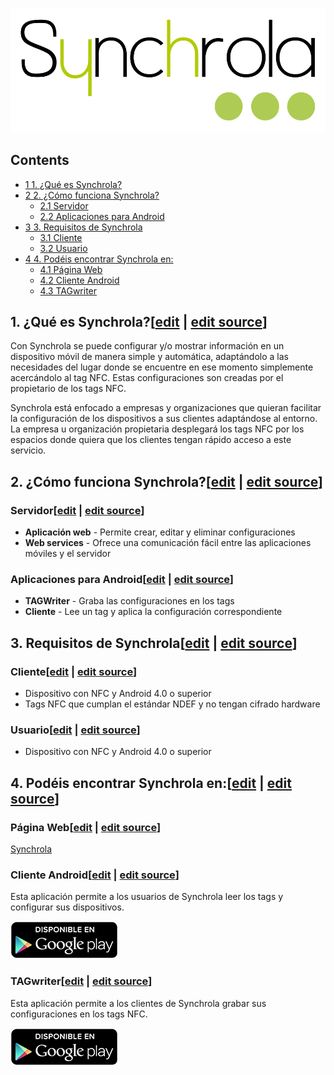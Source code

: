[![SynchrolaLogo.png](images/SynchrolaLogo.png)](/pti/index.php/File:SynchrolaLogo.png)

## Contents

* [1 1. ¿Qué es Synchrola?](#1._.C2.BFQu.C3.A9_es_Synchrola.3F)
* [2 2. ¿Cómo funciona Synchrola?](#2._.C2.BFC.C3.B3mo_funciona_Synchrola.3F)
  + [2.1 Servidor](#Servidor)
  + [2.2 Aplicaciones para Android](#Aplicaciones_para_Android)
* [3 3. Requisitos de Synchrola](#3._Requisitos_de_Synchrola)
  + [3.1 Cliente](#Cliente)
  + [3.2 Usuario](#Usuario)
* [4 4. Podéis encontrar Synchrola en:](#4._Pod.C3.A9is_encontrar_Synchrola_en:)
  + [4.1 Página Web](#P.C3.A1gina_Web)
  + [4.2 Cliente Android](#Cliente_Android)
  + [4.3 TAGwriter](#TAGwriter)

## 1. ¿Qué es Synchrola?[[edit](/pti/index.php?title=Categor%C3%ADa:Synchrola&veaction=edit&section=1 "Edit section: 1. ¿Qué es Synchrola?") | [edit source](/pti/index.php?title=Categor%C3%ADa:Synchrola&action=edit&section=1 "Edit section: 1. ¿Qué es Synchrola?")]

Con Synchrola se puede configurar y/o mostrar información en un dispositivo móvil de manera simple y automática, adaptándolo a las necesidades del lugar donde se encuentre en ese momento simplemente acercándolo al tag NFC. Estas configuraciones son creadas por el propietario de los tags NFC.

Synchrola está enfocado a empresas y organizaciones que quieran facilitar la configuración de los dispositivos a sus clientes adaptándose al entorno. La empresa u organización propietaria desplegará los tags NFC por los espacios donde quiera que los clientes tengan rápido acceso a este servicio.

## 2. ¿Cómo funciona Synchrola?[[edit](/pti/index.php?title=Categor%C3%ADa:Synchrola&veaction=edit&section=2 "Edit section: 2. ¿Cómo funciona Synchrola?") | [edit source](/pti/index.php?title=Categor%C3%ADa:Synchrola&action=edit&section=2 "Edit section: 2. ¿Cómo funciona Synchrola?")]

### Servidor[[edit](/pti/index.php?title=Categor%C3%ADa:Synchrola&veaction=edit&section=3 "Edit section: Servidor") | [edit source](/pti/index.php?title=Categor%C3%ADa:Synchrola&action=edit&section=3 "Edit section: Servidor")]

* **Aplicación web** - Permite crear, editar y eliminar configuraciones
* **Web services** - Ofrece una comunicación fácil entre las aplicaciones móviles y el servidor

### Aplicaciones para Android[[edit](/pti/index.php?title=Categor%C3%ADa:Synchrola&veaction=edit&section=4 "Edit section: Aplicaciones para Android") | [edit source](/pti/index.php?title=Categor%C3%ADa:Synchrola&action=edit&section=4 "Edit section: Aplicaciones para Android")]

* **TAGWriter** - Graba las configuraciones en los tags
* **Cliente** - Lee un tag y aplica la configuración correspondiente

## 3. Requisitos de Synchrola[[edit](/pti/index.php?title=Categor%C3%ADa:Synchrola&veaction=edit&section=5 "Edit section: 3. Requisitos de Synchrola") | [edit source](/pti/index.php?title=Categor%C3%ADa:Synchrola&action=edit&section=5 "Edit section: 3. Requisitos de Synchrola")]

### Cliente[[edit](/pti/index.php?title=Categor%C3%ADa:Synchrola&veaction=edit&section=6 "Edit section: Cliente") | [edit source](/pti/index.php?title=Categor%C3%ADa:Synchrola&action=edit&section=6 "Edit section: Cliente")]

* Dispositivo con NFC y Android 4.0 o superior
* Tags NFC que cumplan el estándar NDEF y no tengan cifrado hardware

### Usuario[[edit](/pti/index.php?title=Categor%C3%ADa:Synchrola&veaction=edit&section=7 "Edit section: Usuario") | [edit source](/pti/index.php?title=Categor%C3%ADa:Synchrola&action=edit&section=7 "Edit section: Usuario")]

* Dispositivo con NFC y Android 4.0 o superior

## 4. Podéis encontrar Synchrola en:[[edit](/pti/index.php?title=Categor%C3%ADa:Synchrola&veaction=edit&section=8 "Edit section: 4. Podéis encontrar Synchrola en:") | [edit source](/pti/index.php?title=Categor%C3%ADa:Synchrola&action=edit&section=8 "Edit section: 4. Podéis encontrar Synchrola en:")]

### Página Web[[edit](/pti/index.php?title=Categor%C3%ADa:Synchrola&veaction=edit&section=9 "Edit section: Página Web") | [edit source](/pti/index.php?title=Categor%C3%ADa:Synchrola&action=edit&section=9 "Edit section: Página Web")]

[Synchrola](http://synchrola.robobot.es)

### Cliente Android[[edit](/pti/index.php?title=Categor%C3%ADa:Synchrola&veaction=edit&section=10 "Edit section: Cliente Android") | [edit source](/pti/index.php?title=Categor%C3%ADa:Synchrola&action=edit&section=10 "Edit section: Cliente Android")]

Esta aplicación permite a los usuarios de Synchrola leer los tags y configurar sus dispositivos.

[![GetItOnGooglePlay.png](images/GetItOnGooglePlay.png)](https://play.google.com/store/apps/details?id=pti.syn.app)

### TAGwriter[[edit](/pti/index.php?title=Categor%C3%ADa:Synchrola&veaction=edit&section=11 "Edit section: TAGwriter") | [edit source](/pti/index.php?title=Categor%C3%ADa:Synchrola&action=edit&section=11 "Edit section: TAGwriter")]

Esta aplicación permite a los clientes de Synchrola grabar sus configuraciones en los tags NFC.

[![#if:50px](images/GetItOnGooglePlay.png)](https://play.google.com/store/apps/details?id=com.synchrola.tagwriter "#if:50px")